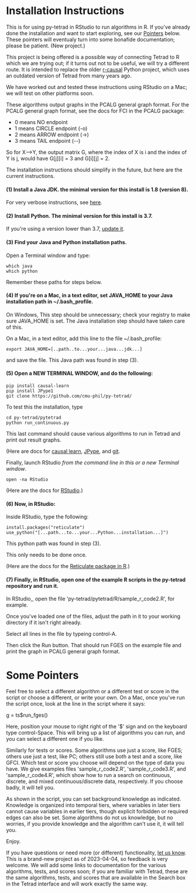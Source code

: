 # Installation Instructions

This is for using py-tetrad in RStudio to run algorithms in R. If you've already done the installation and want to start exploring, see our [Pointers](https://github.com/cmu-phil/py-tetrad/blob/main/pytetrad/R/README.md#some-pointers) below. These pointers will eventualy turn into some bonafide documentation; please be patient. (New project.)

This project is being offered is a possible way of connecting Tetrad to R which we are trying out; if it turns out not to be useful, we will try a different route. It is intended to replace the older [r-causal](https://github.com/bd2kccd/r-causal) Python project, which uses an outdated version of Tetrad from many years ago.

We have worked out and tested these instructions using RStudio on a Mac; we will test on other platforms soon.

These algorithms output graphs in the PCALG general graph format. For the PCALG general graph format, see the docs for FCI in the PCALG package:

* 0 means NO endpoint
* 1 means CIRCLE endpoint (-o)
* 2 means ARROW endpoint (->)
* 3 means TAIL endpoint (--)

So for X-->Y, the output matrix G, where the index of X is i and the index of Y is j, would have G[j][i] = 3 and G[i][j] = 2.

The installation instructions should simplify in the future, but here are the current instructions.

#### (1) Install a Java JDK. the minimal version for this install is 1.8 (version 8).

For very verbose instructions, see [here](https://github.com/cmu-phil/tetrad/wiki/Setting-up-Java-for-Tetrad).

#### (2) Install Python. The minimal version for this install is 3.7.

If you're using a version lower than 3.7, [update it](https://www.pythoncentral.io/how-to-update-python/). 

#### (3) Find your Java and Python installation paths.

Open a Terminal window and type:
```
which java
which python
```
Remember these paths for steps below.

#### (4) If you're on a Mac, in a text editor, set JAVA_HOME to your Java installation path in ~/.bash_profile.

On Windows, This step should be unnecessary; check your registry to make sure JAVA_HOME is set. The Java installation step should have taken care of this.

On a Mac, in a text editor, add this line to the file ~/.bash_profile:
```
export JAVA_HOME=[..path..to...your...java...jdk...]
```
and save the file. This Java path was found in step (3).

#### (5) Open a NEW TERMINAL WINDOW, and do the following:
```
pip install causal-learn
pip install JPype1  
git clone https://github.com/cmu-phil/py-tetrad/
```
To test this the installation, type
```
cd py-tetrad/pytetrad
python run_continuous.py
```
This last command should cause various algorithms to run in Tetrad and print out result graphs.

(Here are docs for [causal learn](https://causal-learn.readthedocs.io/en/latest/), [JPype](https://jpype.readthedocs.io/en/latest/index.html), and [git](https://git-scm.com/doc).

Finally, launch RStudio _from the command line in this or a new Terminal window_.
```
open -na RStudio
```
(Here are the docs for [RStudio](https://posit.co/download/rstudio-desktop/).)

#### (6) Now, in RStudio:

Inside RStudio, type the following:
```
install.packages("reticulate")
use_python("[...path...to...your...Python...installation...]")
```
This python path was found in step (3).

This only needs to be done once. 

(Here are the docs for the [Reticulate package in R](https://rstudio.github.io/reticulate/).)
 
#### (7) Finally, in RStudio, open one of the example R scripts in the py-tetrad repository and run it.

In RStudio,, open the file 'py-tetrad/pytetrad/R/sample_r_code2.R', for example.

Once you've loaded one of the files, adjust the path in it to your working directory if it isn't right already.

Select all lines in the file by typeing control-A.

Then click the Run button. That should run FGES on the example file and print the graph in PCALG general graph format. 

# Some Pointers

Feel free to select a different algorithm or a different test or score in the script or choose a different, or write your own. On a Mac, once you've run the script once, look at the line in the script where it says:

g = ts$run_fges()

Here, position your mouse to right right of the '$' sign and on the keyboard type control-Space. This will bring up a list of algorithms you can run, and you can select a different one if you like. 

Similarly for tests or scores. Some algorithms use just a score, like FGES; others use just a test, like PC; others still use both a test and a score, like GFCI. Which test or score you choose will depend on the type of data you have. We give examples files 'sample_r_code2.R', 'sample_r_code3.R', and 'sample_r_code4.R', which show how to run a search on continuous, discrete, and mixed continuous/discrete data, respectively. If you choose badly, it will tell you.

As shown in the script, you can set background knowledge as indicated. Knowledge is organized into temporal tiers, where variables in later tiers cannot cause variables in earlier tiers, though explicit forbidden or required edges can also be set. Some algorithms do not us knowledge, but no worries, if you provide knowledge and the algorithm can't use it, it will tell you.

Enjoy. 

If you have questions or need more (or different) functionality, [let us know](https://github.com/cmu-phil/py-tetrad/issues). This is a brand-new project as of 2023-04-04, so feedback is very welcome. We will add some links to documentation for the various algorithms, tests, and scores soon; if you are familiar with Tetrad, these are the same algorithms, tests, and scores that are available in the Search box in the Tetrad interface and will work exactly the same way.


